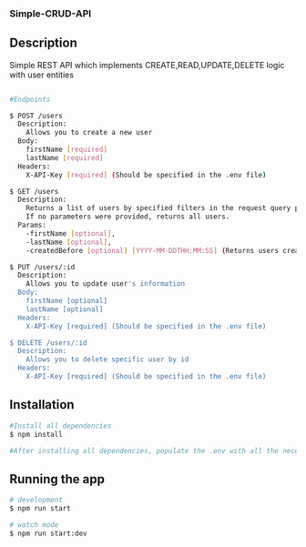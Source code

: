 ### Simple-CRUD-API

## Description

Simple REST API which implements CREATE,READ,UPDATE,DELETE logic with user entities

```bash

#Endpoints

$ POST /users
  Description:
    Allows you to create a new user
  Body:
    firstName [required]
    lastName [required]
  Headers:
    X-API-Key [required] (Should be specified in the .env file)

$ GET /users
  Description:
    Returns a list of users by specified filters in the request query parameters.
    If no parameters were provided, returns all users.
  Params:
    -firstName [optional],
    -lastName [optional],
    -createdBefore [optional] [YYYY-MM-DDTHH:MM:SS] (Returns users created before the specified date)

$ PUT /users/:id
  Description:
    Allows you to update user's information
  Body:
    firstName [optional]
    lastName [optional]
  Headers:
    X-API-Key [required] (Should be specified in the .env file)

$ DELETE /users/:id
  Description:
    Allows you to delete specific user by id
  Headers:
    X-API-Key [required] (Should be specified in the .env file)

```
## Installation

```bash
#Install all dependencies
$ npm install

#After installing all dependencies, populate the .env with all the necessary data

```
## Running the app

```bash
# development
$ npm run start

# watch mode
$ npm run start:dev

```
